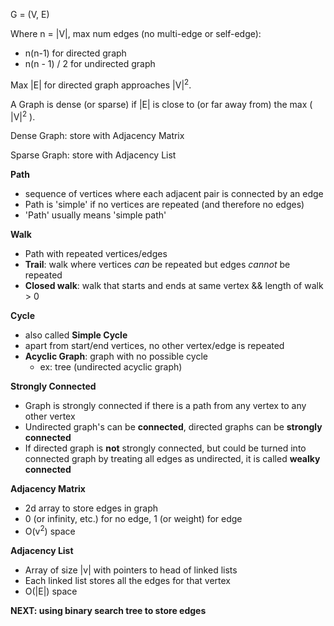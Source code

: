 G = (V, E)

Where n = |V|, max num edges (no multi-edge or self-edge):
* n(n-1) for directed graph
* n(n - 1) / 2 for undirected graph

Max |E| for directed graph approaches |V|<sup>2</sup>.

A Graph is dense (or sparse) if |E| is close to (or far away from) the max ( |V|<sup>2</sup> ).

Dense Graph: store with Adjacency Matrix

Sparse Graph: store with Adjacency List


**Path**
* sequence of vertices where each adjacent pair is connected by an edge
* Path is 'simple' if no vertices are repeated (and therefore no edges)
* 'Path' usually means 'simple path'

**Walk**
* Path with repeated vertices/edges
* **Trail**: walk where vertices *can* be repeated but edges *cannot* be repeated
* **Closed walk**: walk that starts and ends at same vertex && length of walk > 0

**Cycle**
* also called **Simple Cycle**
* apart from start/end vertices, no other vertex/edge is repeated
* **Acyclic Graph**: graph with no possible cycle
  * ex: tree (undirected acyclic graph)

**Strongly Connected**
* Graph is strongly connected if there is a path from any vertex to any other vertex
* Undirected graph's can be **connected**, directed graphs can be **strongly connected**
* If directed graph is **not** strongly connected, but could be turned into connected graph by treating all edges as undirected, it is called **wealky connected**

**Adjacency Matrix**
* 2d array to store edges in graph
* 0 (or infinity, etc.) for no edge, 1 (or weight) for edge
* O(v<sup>2</sup>) space

**Adjacency List**
* Array of size |v| with pointers to head of linked lists
* Each linked list stores all the edges for that vertex
* O(|E|) space

**NEXT: using binary search tree to store edges**
